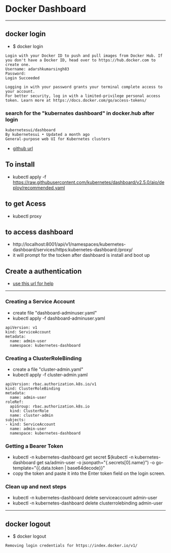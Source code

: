 # Docker Dashboard 

----

## docker login 
* $ docker login 
```
Login with your Docker ID to push and pull images from Docker Hub. If you don't have a Docker ID, head over to https://hub.docker.com to create one.
Username: adarshkumarsingh83
Password: 
Login Succeeded

Logging in with your password grants your terminal complete access to your account. 
For better security, log in with a limited-privilege personal access token. Learn more at https://docs.docker.com/go/access-tokens/
```

### search for the "kubernates dashboard" in docker.hub after login 
```
kubernetesui/dashboard
By kubernetesui • Updated a month ago
General-purpose web UI for Kubernetes clusters 
```
* [github url](https://github.com/kubernetes/dashboard)


## To install 
* kubectl apply -f https://raw.githubusercontent.com/kubernetes/dashboard/v2.5.0/aio/deploy/recommended.yaml

## to get Acess 
* kubectl proxy

## to access dashboard 
* http://localhost:8001/api/v1/namespaces/kubernetes-dashboard/services/https:kubernetes-dashboard:/proxy/
* it will prompt for the tocken after dashboard is install and boot up 

## Create a authentication 
* [use this url for help](https://github.com/kubernetes/dashboard/blob/master/docs/user/access-control/creating-sample-user.md)
----

### Creating a Service Account
* create file "dashboard-adminuser.yaml"
* kubectl apply -f dashboard-adminuser.yaml
```
apiVersion: v1
kind: ServiceAccount
metadata:
  name: admin-user
  namespace: kubernetes-dashboard
```

### Creating a ClusterRoleBinding
* create a file "cluster-admin.yaml"
* kubectl apply -f cluster-admin.yaml
```
apiVersion: rbac.authorization.k8s.io/v1
kind: ClusterRoleBinding
metadata:
  name: admin-user
roleRef:
  apiGroup: rbac.authorization.k8s.io
  kind: ClusterRole
  name: cluster-admin
subjects:
- kind: ServiceAccount
  name: admin-user
  namespace: kubernetes-dashboard
```

### Getting a Bearer Token
* kubectl -n kubernetes-dashboard get secret $(kubectl -n kubernetes-dashboard get sa/admin-user -o jsonpath="{.secrets[0].name}") -o go-template="{{.data.token | base64decode}}"
*  copy the token and paste it into the Enter token field on the login screen.

### Clean up and next steps
* kubectl -n kubernetes-dashboard delete serviceaccount admin-user
* kubectl -n kubernetes-dashboard delete clusterrolebinding admin-user


----

## docker logout 
* $ docker logout 
```
Removing login credentials for https://index.docker.io/v1/
```